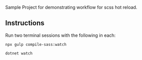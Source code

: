 Sample Project for demonstrating workflow for scss hot reload.

## Instructions
Run two terminal sessions with the following in each:
```
npx gulp compile-sass:watch
```

```
dotnet watch
```